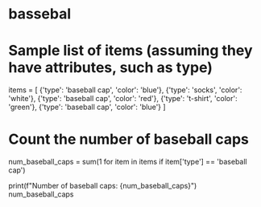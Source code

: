 # bassebal
# Sample list of items (assuming they have attributes, such as type)
items = [
    {'type': 'baseball cap', 'color': 'blue'},
    {'type': 'socks', 'color': 'white'},
    {'type': 'baseball cap', 'color': 'red'},
    {'type': 't-shirt', 'color': 'green'},
    {'type': 'baseball cap', 'color': 'blue'}
]

# Count the number of baseball caps
num_baseball_caps = sum(1 for item in items if item['type'] == 'baseball cap')

print(f"Number of baseball caps: {num_baseball_caps}")
num_baseball_caps 
